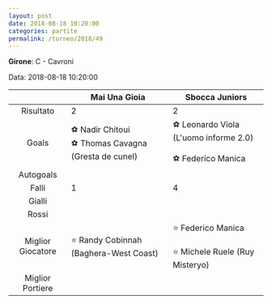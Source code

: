 ```yaml
---
layout: post
date: 2018-08-18 10:20:00
categories: partite
permalink: /torneo/2018/49
---
```

**Girone**: C - Cavroni

Data: 2018-08-18 10:20:00

| | Mai Una Gioia | Sbocca Juniors |
|:-----:|-----|-----|
Risultato|2|2
Goals|⚽ Nadir Chitoui<br/>⚽ Thomas Cavagna (Gresta de cunel)|⚽ Leonardo Viola (L'uomo informe 2.0)<br/><br/>⚽ Federico Manica<br/>
Autogoals||
Falli|1|4
Gialli||
Rossi||
Miglior Giocatore|⭐ Randy Cobinnah (Baghera-West Coast)<br/>|⭐ Federico Manica<br/><br/>⭐ Michele Ruele (Ruy Misteryo)<br/>
Miglior Portiere||